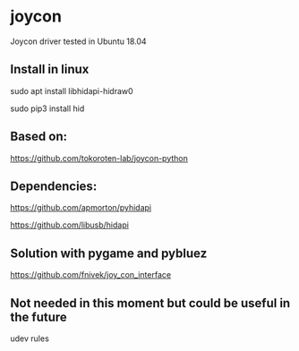 # joycon
Joycon driver tested in Ubuntu 18.04


## Install in linux 

sudo apt install libhidapi-hidraw0

sudo pip3 install hid


## Based on:

https://github.com/tokoroten-lab/joycon-python


## Dependencies:

https://github.com/apmorton/pyhidapi

https://github.com/libusb/hidapi


## Solution with pygame and pybluez

https://github.com/fnivek/joy_con_interface


## Not needed in this moment but could be useful in the future 

udev rules 


